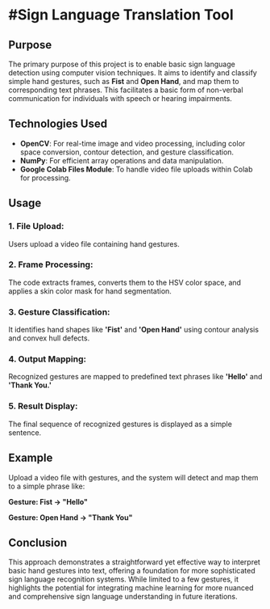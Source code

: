 # #Sign Language Translation Tool

## Purpose

The primary purpose of this project is to enable basic sign language detection using computer vision techniques. It aims to identify and classify simple hand gestures, such as **Fist** and **Open Hand**, and map them to corresponding text phrases. This facilitates a basic form of non-verbal communication for individuals with speech or hearing impairments.

## Technologies Used

- **OpenCV**: For real-time image and video processing, including color space conversion, contour detection, and gesture classification.
- **NumPy**: For efficient array operations and data manipulation.
- **Google Colab Files Module**: To handle video file uploads within Colab for processing.

## Usage

### 1. File Upload:
Users upload a video file containing hand gestures.

### 2. Frame Processing:
The code extracts frames, converts them to the HSV color space, and applies a skin color mask for hand segmentation.

### 3. Gesture Classification:
It identifies hand shapes like **'Fist'** and **'Open Hand'** using contour analysis and convex hull defects.

### 4. Output Mapping:
Recognized gestures are mapped to predefined text phrases like **'Hello'** and **'Thank You.'**

### 5. Result Display:
The final sequence of recognized gestures is displayed as a simple sentence.

## Example

Upload a video file with gestures, and the system will detect and map them to a simple phrase like:

**Gesture: Fist → "Hello"**

**Gesture: Open Hand → "Thank You"**

## Conclusion

This approach demonstrates a straightforward yet effective way to interpret basic hand gestures into text, offering a foundation for more sophisticated sign language recognition systems. While limited to a few gestures, it highlights the potential for integrating machine learning for more nuanced and comprehensive sign language understanding in future iterations.
